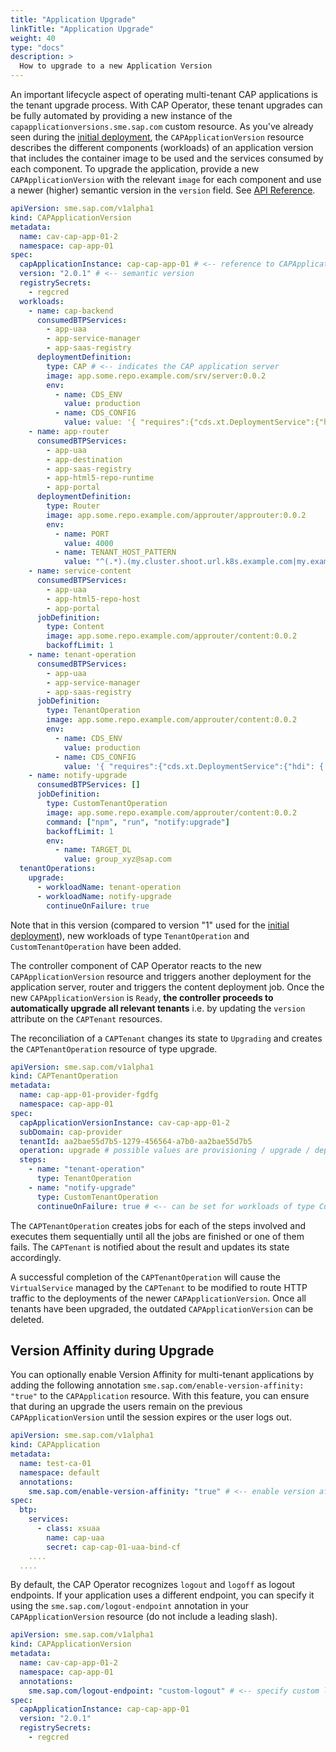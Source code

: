 ```yaml
---
title: "Application Upgrade"
linkTitle: "Application Upgrade"
weight: 40
type: "docs"
description: >
  How to upgrade to a new Application Version
---
```


An important lifecycle aspect of operating multi-tenant CAP applications is the tenant upgrade process. With CAP Operator, these tenant upgrades can be fully automated by providing a new instance of the `capapplicationversions.sme.sap.com` custom resource.
As you've already seen during the [initial deployment](./deploying-application.md), the `CAPApplicationVersion` resource describes the different components (workloads) of an application version that includes the container image to be used and the services consumed by each component.
To upgrade the application, provide a new `CAPApplicationVersion` with the relevant `image` for each component and use a newer (higher) semantic version in the `version` field. See [API Reference](../../reference/#sme.sap.com/v1alpha1.CAPApplicationVersion).

```yaml
apiVersion: sme.sap.com/v1alpha1
kind: CAPApplicationVersion
metadata:
  name: cav-cap-app-01-2
  namespace: cap-app-01
spec:
  capApplicationInstance: cap-cap-app-01 # <-- reference to CAPApplication in the same namespace
  version: "2.0.1" # <-- semantic version
  registrySecrets:
    - regcred
  workloads:
    - name: cap-backend
      consumedBTPServices:
        - app-uaa
        - app-service-manager
        - app-saas-registry
      deploymentDefinition:
        type: CAP # <-- indicates the CAP application server
        image: app.some.repo.example.com/srv/server:0.0.2
        env:
          - name: CDS_ENV
            value: production
          - name: CDS_CONFIG
            value: value: '{ "requires":{"cds.xt.DeploymentService":{"hdi": { "create":{ "database_id": "16e25c51-5455-4b17-a4d7-43545345345" } } } } }'
    - name: app-router
      consumedBTPServices:
        - app-uaa
        - app-destination
        - app-saas-registry
        - app-html5-repo-runtime
        - app-portal
      deploymentDefinition:
        type: Router
        image: app.some.repo.example.com/approuter/approuter:0.0.2
        env:
          - name: PORT
            value: 4000
          - name: TENANT_HOST_PATTERN
            value: "^(.*).(my.cluster.shoot.url.k8s.example.com|my.example.com)"
    - name: service-content
      consumedBTPServices:
        - app-uaa
        - app-html5-repo-host
        - app-portal
      jobDefinition:
        type: Content
        image: app.some.repo.example.com/approuter/content:0.0.2
        backoffLimit: 1
    - name: tenant-operation
      consumedBTPServices:
        - app-uaa
        - app-service-manager
        - app-saas-registry
      jobDefinition:
        type: TenantOperation
        image: app.some.repo.example.com/approuter/content:0.0.2
        env:
          - name: CDS_ENV
            value: production
          - name: CDS_CONFIG
            value: '{ "requires":{"cds.xt.DeploymentService":{"hdi": { "create":{ "database_id": "16e25c51-5455-4b17-a4d7-43545345345" } } } } }'
    - name: notify-upgrade
      consumedBTPServices: []
      jobDefinition:
        type: CustomTenantOperation
        image: app.some.repo.example.com/approuter/content:0.0.2
        command: ["npm", "run", "notify:upgrade"]
        backoffLimit: 1
        env:
          - name: TARGET_DL
            value: group_xyz@sap.com
  tenantOperations:
    upgrade:
      - workloadName: tenant-operation
      - workloadName: notify-upgrade
        continueOnFailure: true
```

Note that in this version (compared to version "1" used for the [initial deployment](./deploying-application.md)), new workloads of type `TenantOperation` and `CustomTenantOperation` have been added.

The controller component of CAP Operator reacts to the new `CAPApplicationVersion` resource and triggers another deployment for the application server, router and triggers the content deployment job. Once the new `CAPApplicationVersion` is `Ready`, **the controller proceeds to automatically upgrade all relevant tenants** i.e. by updating the `version` attribute on the `CAPTenant` resources.

The reconciliation of a `CAPTenant` changes its state to `Upgrading` and creates the `CAPTenantOperation` resource of type upgrade.

```yaml
apiVersion: sme.sap.com/v1alpha1
kind: CAPTenantOperation
metadata:
  name: cap-app-01-provider-fgdfg
  namespace: cap-app-01
spec:
  capApplicationVersionInstance: cav-cap-app-01-2
  subDomain: cap-provider
  tenantId: aa2bae55d7b5-1279-456564-a7b0-aa2bae55d7b5
  operation: upgrade # possible values are provisioning / upgrade / deprovisioning
  steps:
    - name: "tenant-operation"
      type: TenantOperation
    - name: "notify-upgrade"
      type: CustomTenantOperation
      continueOnFailure: true # <-- can be set for workloads of type CustomTenantOperation to indicate that the success of this job is optional for the completion of the overall operation
```

The `CAPTenantOperation` creates jobs for each of the steps involved and executes them sequentially until all the jobs are finished or one of them fails. The `CAPTenant` is notified about the result and updates its state accordingly.

A successful completion of the `CAPTenantOperation` will cause the `VirtualService` managed by the `CAPTenant` to be modified to route HTTP traffic to the deployments of the newer `CAPApplicationVersion`. Once all tenants have been upgraded, the outdated `CAPApplicationVersion` can be deleted.

## Version Affinity during Upgrade

You can optionally enable Version Affinity for multi-tenant applications by adding the following annotation `sme.sap.com/enable-version-affinity: "true"` to the `CAPApplication` resource. With this feature, you can ensure that during an upgrade the users remain on the previous `CAPApplicationVersion` until the session expires or the user logs out.

```yaml
apiVersion: sme.sap.com/v1alpha1
kind: CAPApplication
metadata:
  name: test-ca-01
  namespace: default
  annotations:
    sme.sap.com/enable-version-affinity: "true" # <-- enable version affinity
spec:
  btp:
    services:
      - class: xsuaa
        name: cap-uaa
        secret: cap-cap-01-uaa-bind-cf
    ....
  ....
```

By default, the CAP Operator recognizes `logout` and `logoff` as logout endpoints. If your application uses a different endpoint, you can specify it using the `sme.sap.com/logout-endpoint` annotation in your `CAPApplicationVersion` resource (do not include a leading slash).

```yaml
apiVersion: sme.sap.com/v1alpha1
kind: CAPApplicationVersion
metadata:
  name: cav-cap-app-01-2
  namespace: cap-app-01
  annotations:
    sme.sap.com/logout-endpoint: "custom-logout" # <-- specify custom logout endpoint
spec:
  capApplicationInstance: cap-cap-app-01
  version: "2.0.1"
  registrySecrets:
    - regcred
```
